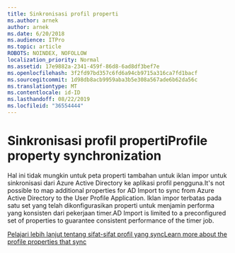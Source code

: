 ```yaml
---
title: Sinkronisasi profil properti
ms.author: arnek
author: arnek
ms.date: 6/20/2018
ms.audience: ITPro
ms.topic: article
ROBOTS: NOINDEX, NOFOLLOW
localization_priority: Normal
ms.assetid: 17e9882a-2341-459f-86d8-6ad8df3bef7e
ms.openlocfilehash: 3f2fd97bd357c6fd6a94cb9715a316ca7fd1bacf
ms.sourcegitcommit: 1d98db8acb9959aba3b5e308a567ade6b62da56c
ms.translationtype: MT
ms.contentlocale: id-ID
ms.lasthandoff: 08/22/2019
ms.locfileid: "36554444"
---
```

# <a name="profile-property-synchronization"></a><span data-ttu-id="65201-102">Sinkronisasi profil properti</span><span class="sxs-lookup"><span data-stu-id="65201-102">Profile property synchronization</span></span>

<span data-ttu-id="65201-103">Hal ini tidak mungkin untuk peta properti tambahan untuk iklan impor untuk sinkronisasi dari Azure Active Directory ke aplikasi profil pengguna.</span><span class="sxs-lookup"><span data-stu-id="65201-103">It's not possible to map additional properties for AD Import to sync from Azure Active Directory to the User Profile Application.</span></span> <span data-ttu-id="65201-104">Iklan impor terbatas pada satu set yang telah dikonfigurasikan properti untuk menjamin performa yang konsisten dari pekerjaan timer.</span><span class="sxs-lookup"><span data-stu-id="65201-104">AD Import is limited to a preconfigured set of properties to guarantee consistent performance of the timer job.</span></span>
  
[<span data-ttu-id="65201-105">Pelajari lebih lanjut tentang sifat-sifat profil yang sync</span><span class="sxs-lookup"><span data-stu-id="65201-105">Learn more about the profile properties that sync</span></span>](https://go.microsoft.com/fwlink/?linkid=875671)
  

